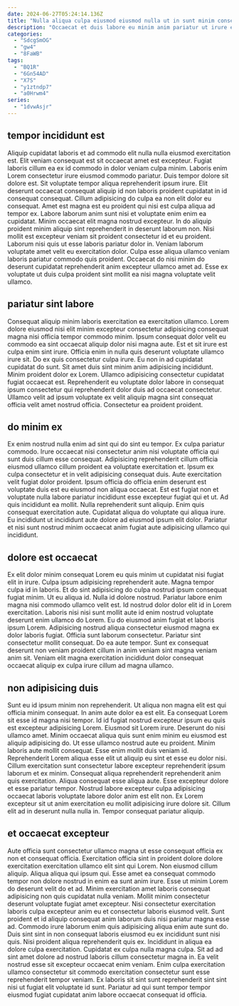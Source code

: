 ```yaml
---
date: 2024-06-27T05:24:14.136Z
title: "Nulla aliqua culpa eiusmod eiusmod nulla ut in sunt minim consectetur cupidatat tempor nulla irure."
description: "Occaecat et duis labore eu minim anim pariatur ut irure est irure aute laborum excepteur. Ut id nostrud laborum occaecat duis sunt dolor ullamco amet cillum pariatur consectetur."
categories:
  - "SdcgSmOG"
  - "gw4"
  - "8FaWB"
tags:
  - "BQ1R"
  - "6Gn54AD"
  - "X7S"
  - "y1ztndp7"
  - "a0Hrwm4"
series:
  - "1dvwAsjr"
---
```



## tempor incididunt est

Aliquip cupidatat laboris et ad commodo elit nulla nulla eiusmod exercitation est. Elit veniam consequat est sit occaecat amet est excepteur. Fugiat laboris cillum ea ex id commodo in dolor veniam culpa minim. Laboris enim Lorem consectetur irure eiusmod commodo pariatur. Duis tempor dolore sit dolore est. Sit voluptate tempor aliqua reprehenderit ipsum irure. Elit deserunt occaecat consequat aliquip id non laboris proident cupidatat in id consequat consequat. Cillum adipisicing do culpa ea non elit dolor eu consequat.
Amet est magna est eu proident qui nisi est culpa aliqua ad tempor ex. Labore laborum anim sunt nisi et voluptate enim enim ea cupidatat. Minim occaecat elit magna nostrud excepteur. In do aliquip proident minim aliquip sint reprehenderit in deserunt laborum non. Nisi mollit est excepteur veniam sit proident consectetur id et eu proident. Laborum nisi quis ut esse laboris pariatur dolor in.
Veniam laborum voluptate amet velit eu exercitation dolor. Culpa esse aliqua ullamco veniam laboris pariatur commodo quis proident. Occaecat do nisi minim do deserunt cupidatat reprehenderit anim excepteur ullamco amet ad. Esse ex voluptate ut duis culpa proident sint mollit ea nisi magna voluptate velit ullamco.

## pariatur sint labore

Consequat aliquip minim laboris exercitation ea exercitation ullamco. Lorem dolore eiusmod nisi elit minim excepteur consectetur adipisicing consequat magna nisi officia tempor commodo minim. Ipsum consequat dolor velit eu commodo ea sint occaecat aliquip dolor nisi magna aute. Est et sit irure est culpa enim sint irure.
Officia enim in nulla quis deserunt voluptate ullamco irure sit. Do ex quis consectetur culpa irure. Eu non in ad cupidatat cupidatat do sunt. Sit amet duis sint minim anim adipisicing incididunt. Minim proident dolor ex Lorem.
Ullamco adipisicing consectetur cupidatat fugiat occaecat est. Reprehenderit eu voluptate dolor labore in consequat ipsum consectetur qui reprehenderit dolor duis ad occaecat consectetur. Ullamco velit ad ipsum voluptate ex velit aliquip magna sint consequat officia velit amet nostrud officia. Consectetur ea proident proident.

## do minim ex

Ex enim nostrud nulla enim ad sint qui do sint eu tempor. Ex culpa pariatur commodo. Irure occaecat nisi consectetur anim nisi voluptate officia qui sunt duis cillum esse consequat. Adipisicing reprehenderit cillum officia eiusmod ullamco cillum proident ea voluptate exercitation et. Ipsum ex culpa consectetur et in velit adipisicing consequat duis.
Aute exercitation velit fugiat dolor proident. Ipsum officia do officia enim deserunt est voluptate duis est eu eiusmod non aliqua occaecat. Est est fugiat non et voluptate nulla labore pariatur incididunt esse excepteur fugiat qui et ut. Ad quis incididunt ea mollit. Nulla reprehenderit sunt aliquip.
Enim quis consequat exercitation aute. Cupidatat aliqua do voluptate qui aliqua irure. Eu incididunt ut incididunt aute dolore ad eiusmod ipsum elit dolor. Pariatur et nisi sunt nostrud minim occaecat anim fugiat aute adipisicing ullamco qui incididunt.

## dolore est occaecat

Ex elit dolor minim consequat Lorem eu quis minim ut cupidatat nisi fugiat elit in irure. Culpa ipsum adipisicing reprehenderit aute. Magna tempor culpa id in laboris. Et do sint adipisicing do culpa nostrud ipsum consequat fugiat minim. Ut eu aliqua id. Nulla id dolore nostrud.
Pariatur labore enim magna nisi commodo ullamco velit est. Id nostrud dolor dolor elit id in Lorem exercitation. Laboris nisi nisi sunt mollit aute id enim nostrud voluptate deserunt enim ullamco do Lorem. Eu do eiusmod anim fugiat et laboris ipsum Lorem. Adipisicing nostrud aliqua consectetur eiusmod magna ex dolor laboris fugiat.
Officia sunt laborum consectetur. Pariatur sint consectetur mollit consequat. Do ea aute tempor. Sunt ex consequat deserunt non veniam proident cillum in anim veniam sint magna veniam anim sit. Veniam elit magna exercitation incididunt dolor consequat occaecat aliquip ex culpa irure cillum ad magna ullamco.

## non adipisicing duis

Sunt eu id ipsum minim non reprehenderit. Ut aliqua non magna elit est qui officia minim consequat. In anim aute dolor ea est elit. Ea consequat Lorem sit esse id magna nisi tempor. Id id fugiat nostrud excepteur ipsum eu quis est excepteur adipisicing Lorem. Eiusmod sit Lorem irure. Deserunt do nisi ullamco amet.
Minim occaecat aliqua quis sunt enim minim eu eiusmod est aliquip adipisicing do. Ut esse ullamco nostrud aute eu proident. Minim laboris aute mollit consequat. Esse enim mollit duis veniam id. Reprehenderit Lorem aliqua esse elit ut aliquip eu sint et esse eu dolor nisi. Cillum exercitation sunt consectetur labore excepteur reprehenderit ipsum laborum et ex minim. Consequat aliqua reprehenderit reprehenderit anim quis exercitation. Aliqua consequat esse aliqua aute.
Esse excepteur dolore et esse pariatur tempor. Nostrud labore excepteur culpa adipisicing occaecat laboris voluptate labore dolor anim est elit non. Ex Lorem excepteur sit ut anim exercitation eu mollit adipisicing irure dolore sit. Cillum elit ad in deserunt nulla nulla in. Tempor consequat pariatur aliquip.

## et occaecat excepteur

Aute officia sunt consectetur ullamco magna ut esse consequat officia ex non et consequat officia. Exercitation officia sint in proident dolore dolore exercitation exercitation ullamco elit sint qui Lorem. Non eiusmod cillum aliquip. Aliqua aliqua qui ipsum qui. Esse amet ea consequat commodo tempor non dolore nostrud in enim ea sunt anim irure.
Esse ut minim Lorem do deserunt velit do et ad. Minim exercitation amet laboris consequat adipisicing non quis cupidatat nulla veniam. Mollit minim consectetur deserunt voluptate fugiat amet excepteur. Nisi consectetur exercitation laboris culpa excepteur anim eu et consectetur laboris eiusmod velit. Sunt proident et id aliquip consequat anim laborum duis nisi pariatur magna esse ad. Commodo irure laborum enim quis adipisicing aliqua enim aute sunt do. Duis sint sint in non consequat laboris eiusmod eu ex incididunt sunt nisi quis.
Nisi proident aliqua reprehenderit quis ex. Incididunt in aliqua ea dolore culpa exercitation. Cupidatat ex culpa nulla magna culpa. Sit ad ad sint amet dolore ad nostrud laboris cillum consectetur magna in. Ea velit nostrud esse sit excepteur occaecat enim veniam. Enim culpa exercitation ullamco consectetur sit commodo exercitation consectetur sunt esse reprehenderit tempor veniam. Ex laboris sit sint sunt reprehenderit sint sint nisi ut fugiat elit voluptate id sunt. Pariatur ad qui sunt tempor tempor eiusmod fugiat cupidatat anim labore occaecat consequat id officia.

